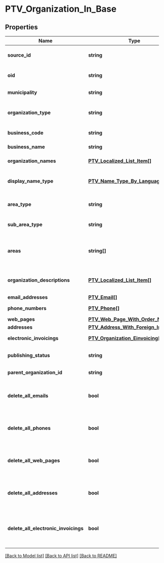 # PTV_Organization_In_Base

## Properties
Name | Type | Description | Notes
------------ | ------------- | ------------- | -------------
**source_id** | **string** | Organization external system identifier. User needs to be logged in to be able to get/set value. | [optional] 
**oid** | **string** | Organization OID. - must match the regex @\&quot;^[A-Za-z0-9.-]*$\&quot; (Max.Length: 100). | [optional] 
**municipality** | **string** | Municipality code (like 491 or 091). | [optional] 
**organization_type** | **string** | Organization type (State, Municipality, RegionalOrganization, Organization, Company). | [optional] 
**business_code** | **string** | Organization business code (Y-tunnus). | [optional] 
**business_name** | **string** | Organization business name (name used for business code). | [optional] 
**organization_names** | [**PTV_Localized_List_Item[]**](PTV_Localized_List_Item.md) | List of organization names. (Max.Length: 100). | [optional] 
**display_name_type** | [**PTV_Name_Type_By_Language[]**](PTV_Name_Type_By_Language.md) | List of Display name types (Name or AlternateName) for each language version of OrganizationNames. | [optional] 
**area_type** | **string** | Area type (WholeCountry, WholeCountryExceptAlandIslands, AreaType). | [optional] 
**sub_area_type** | **string** | Sub area type (Municipality, Province, BusinessRegions, HospitalRegions). | [optional] 
**areas** | **string[]** | Area codes related to sub area type. For example if SubAreaType &#x3D; Municipality, Areas-list need to include municipality codes like 491 or 091. | [optional] 
**organization_descriptions** | [**PTV_Localized_List_Item[]**](PTV_Localized_List_Item.md) | Localized list of organization descriptions. (Max.Length: 2500 Description). (Max.Length: 150 ShortDescription). | [optional] 
**email_addresses** | [**PTV_Email[]**](PTV_Email.md) | List of email addresses. | [optional] 
**phone_numbers** | [**PTV_Phone[]**](PTV_Phone.md) | List of organizations phone numbers. | [optional] 
**web_pages** | [**PTV_Web_Page_With_Order_Number[]**](PTV_Web_Page_With_Order_Number.md) | List of organizations web pages. | [optional] 
**addresses** | [**PTV_Address_With_Foreign_In[]**](PTV_Address_With_Foreign_In.md) | List of addresses. | [optional] 
**electronic_invoicings** | [**PTV_Organization_Einvoicing[]**](PTV_Organization_Einvoicing.md) | List of organizations electronic invoicing information. | [optional] 
**publishing_status** | **string** | Service channel publishing status. Values: Draft, Published, Deleted or Modified. | 
**parent_organization_id** | **string** | Parent organization identifier if exists. | [optional] 
**delete_all_emails** | **bool** | Set to true to delete all existing emails (the EmailAddresses collection for this object should be empty collection when this option is used). | [optional] 
**delete_all_phones** | **bool** | Set to true to delete all existing phone numbers (the PhoneNumbers collection for this object should be empty collection when this option is used). | [optional] 
**delete_all_web_pages** | **bool** | Set to true to delete all existing web pages (the WebPages collection for this object should be empty collection when this option is used). | [optional] 
**delete_all_addresses** | **bool** | Set to true to delete all existing addresses (the Addresses collection for this object should be empty collection when this option is used). | [optional] 
**delete_all_electronic_invoicings** | **bool** | Set to true to delete all existing electronic invoicing addresses (the ElectronicInvoicings collection for this object should be empty collection when this option is used). | [optional] 

[[Back to Model list]](../README.md#documentation-for-models) [[Back to API list]](../README.md#documentation-for-api-endpoints) [[Back to README]](../README.md)


